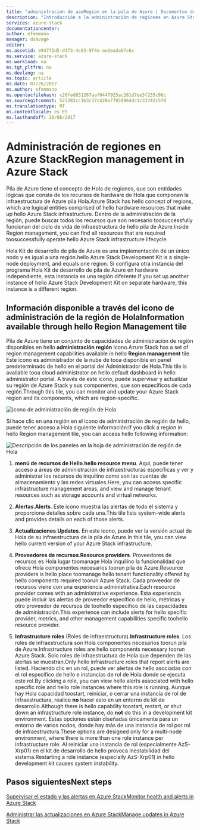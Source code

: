 ```yaml
---
title: "administración de aaaRegion en la pila de Azure | Documentos de Microsoft"
description: "Introducción a la administración de regiones en Azure Stack."
services: azure-stack
documentationcenter: 
author: efemmano
manager: dsavage
editor: 
ms.assetid: e94775d5-d473-4c03-9f4e-ae2eada67c6c
ms.service: azure-stack
ms.workload: na
ms.tgt_pltfrm: na
ms.devlang: na
ms.topic: article
ms.date: 07/26/2017
ms.author: efemmano
ms.openlocfilehash: c20fed831267aaf0447925ac261d7ee3f235c96c
ms.sourcegitcommit: 523283cc1b3c37c428e77850964dc1c33742c5f0
ms.translationtype: MT
ms.contentlocale: es-ES
ms.lasthandoff: 10/06/2017
---
```

# <a name="region-management-in-azure-stack"></a><span data-ttu-id="b6248-103">Administración de regiones en Azure Stack</span><span class="sxs-lookup"><span data-stu-id="b6248-103">Region management in Azure Stack</span></span>
<span data-ttu-id="b6248-104">Pila de Azure tiene el concepto de Hola de regiones, que son entidades lógicas que consta de los recursos de hardware de Hola que componen la infraestructura de Azure pila Hola.</span><span class="sxs-lookup"><span data-stu-id="b6248-104">Azure Stack has hello concept of regions, which are logical entities comprised of hello hardware resources that make up hello Azure Stack infrastructure.</span></span> <span data-ttu-id="b6248-105">Dentro de la administración de la región, puede buscar todos los recursos que son necesario toosuccessfully funcionan del ciclo de vida de infraestructura de hello pila de Azure.</span><span class="sxs-lookup"><span data-stu-id="b6248-105">Inside Region management, you can find all resources that are required toosuccessfully operate hello Azure Stack infrastructure lifecycle.</span></span>

<span data-ttu-id="b6248-106">Hola Kit de desarrollo de pila de Azure es una implementación de un único nodo y es igual a una región.</span><span class="sxs-lookup"><span data-stu-id="b6248-106">hello Azure Stack Development Kit is a single-node deployment, and equals one region.</span></span> <span data-ttu-id="b6248-107">Si configura otra instancia del programa Hola Kit de desarrollo de pila de Azure en hardware independiente, esta instancia es una región diferente.</span><span class="sxs-lookup"><span data-stu-id="b6248-107">If you set up another instance of hello Azure Stack Development Kit on separate hardware, this instance is a different region.</span></span>

## <a name="information-available-through-hello-region-management-tile"></a><span data-ttu-id="b6248-108">Información disponible a través del icono de administración de la región de Hola</span><span class="sxs-lookup"><span data-stu-id="b6248-108">Information available through hello Region Management tile</span></span>
<span data-ttu-id="b6248-109">Pila de Azure tiene un conjunto de capacidades de administración de región disponibles en hello **administración región** icono.</span><span class="sxs-lookup"><span data-stu-id="b6248-109">Azure Stack has a set of region management capabilities available in hello **Region management** tile.</span></span> <span data-ttu-id="b6248-110">Este icono es administrador de la nube de tooa disponible en panel predeterminado de hello en el portal del Administrador de Hola.</span><span class="sxs-lookup"><span data-stu-id="b6248-110">This tile is available tooa cloud administrator on hello default dashboard in hello administrator portal.</span></span> <span data-ttu-id="b6248-111">A través de este icono, puede supervisar y actualizar su región de Azure Stack y sus componentes, que son específicos de cada región.</span><span class="sxs-lookup"><span data-stu-id="b6248-111">Through this tile, you can monitor and update your Azure Stack region and its components, which are region-specific.</span></span>

 ![icono de administración de región de Hola](media/azure-stack-manage-region/image1.png)

 <span data-ttu-id="b6248-113">Si hace clic en una región en el icono de administración de región de hello, puede tener acceso a Hola siguiente información:</span><span class="sxs-lookup"><span data-stu-id="b6248-113">If you click a region in hello Region management tile, you can access hello following information:</span></span>

  ![Descripción de los paneles en la hoja de administración de región de Hola](media/azure-stack-manage-region/image2.png)

1. <span data-ttu-id="b6248-115">**menú de recursos de Hello**.</span><span class="sxs-lookup"><span data-stu-id="b6248-115">**hello resource menu**.</span></span> <span data-ttu-id="b6248-116">Aquí, puede tener acceso a áreas de administración de infraestructuras específicas y ver y administrar los recursos de inquilino como son las cuentas de almacenamiento y las redes virtuales.</span><span class="sxs-lookup"><span data-stu-id="b6248-116">Here, you can access specific infrastructure management areas, and view and manage tenant resources such as storage accounts and virtual networks.</span></span>

2. <span data-ttu-id="b6248-117">**Alertas**.</span><span class="sxs-lookup"><span data-stu-id="b6248-117">**Alerts**.</span></span> <span data-ttu-id="b6248-118">Este icono muestra las alertas de todo el sistema y proporciona detalles sobre cada una.</span><span class="sxs-lookup"><span data-stu-id="b6248-118">This tile lists system-wide alerts and provides details on each of those alerts.</span></span>

3. <span data-ttu-id="b6248-119">**Actualizaciones**.</span><span class="sxs-lookup"><span data-stu-id="b6248-119">**Updates**.</span></span> <span data-ttu-id="b6248-120">En este icono, puede ver la versión actual de Hola de su infraestructura de la pila de Azure.</span><span class="sxs-lookup"><span data-stu-id="b6248-120">In this tile, you can view hello current version of your Azure Stack infrastructure.</span></span>

4. <span data-ttu-id="b6248-121">**Proveedores de recursos**.</span><span class="sxs-lookup"><span data-stu-id="b6248-121">**Resource providers**.</span></span> <span data-ttu-id="b6248-122">Proveedores de recursos es Hola lugar toomanage Hola inquilino la funcionalidad que ofrece Hola componentes necesarios toorun pila de Azure.</span><span class="sxs-lookup"><span data-stu-id="b6248-122">Resource providers is hello place toomanage hello tenant functionality offered by hello components required toorun Azure Stack.</span></span> <span data-ttu-id="b6248-123">Cada proveedor de recursos viene con una experiencia administrativa.</span><span class="sxs-lookup"><span data-stu-id="b6248-123">Each resource provider comes with an administrative experience.</span></span> <span data-ttu-id="b6248-124">Esta experiencia puede incluir las alertas de proveedor específico de hello, métricas y otro proveedor de recursos de toohello específico de las capacidades de administración.</span><span class="sxs-lookup"><span data-stu-id="b6248-124">This experience can include alerts for hello specific provider, metrics, and other management capabilities specific toohello resource provider.</span></span>
 
5. <span data-ttu-id="b6248-125">**Infrastructure roles** (Roles de infraestructura).</span><span class="sxs-lookup"><span data-stu-id="b6248-125">**Infrastructure roles**.</span></span> <span data-ttu-id="b6248-126">Los roles de infraestructura son Hola componentes necesarios toorun pila de Azure.</span><span class="sxs-lookup"><span data-stu-id="b6248-126">Infrastructure roles are hello components necessary toorun Azure Stack.</span></span> <span data-ttu-id="b6248-127">Solo roles de infraestructura de Hola que dependen de las alertas se muestran.</span><span class="sxs-lookup"><span data-stu-id="b6248-127">Only hello infrastructure roles that report alerts are listed.</span></span> <span data-ttu-id="b6248-128">Haciendo clic en un rol, puede ver alertas de hello asociadas con el rol específico de hello e instancias de rol de Hola donde se ejecuta este rol.</span><span class="sxs-lookup"><span data-stu-id="b6248-128">By clicking a role, you can view hello alerts associated with hello specific role and hello role instances where this role is running.</span></span> <span data-ttu-id="b6248-129">Aunque hay Hola capacidad toostart, reiniciar, o cerrar una instancia de rol de infraestructura, realice **no** hacer esto en un entorno de kit de desarrollo.</span><span class="sxs-lookup"><span data-stu-id="b6248-129">Although there is hello capability toostart, restart, or shut down an infrastructure role instance, do **not** do this in a development kit environment.</span></span> <span data-ttu-id="b6248-130">Estas opciones están diseñadas únicamente para un entorno de varios nodos, donde hay más de una instancia de rol por rol de infraestructura.</span><span class="sxs-lookup"><span data-stu-id="b6248-130">These options are designed only for a multi-node environment, where there is more than one role instance per infrastructure role.</span></span> <span data-ttu-id="b6248-131">Al reiniciar una instancia de rol (especialmente AzS-Xrp01) en el kit de desarrollo de hello provoca inestabilidad del sistema.</span><span class="sxs-lookup"><span data-stu-id="b6248-131">Restarting a role instance (especially AzS-Xrp01) in hello development kit causes system instability.</span></span>

## <a name="next-steps"></a><span data-ttu-id="b6248-132">Pasos siguientes</span><span class="sxs-lookup"><span data-stu-id="b6248-132">Next steps</span></span>
[<span data-ttu-id="b6248-133">Supervisar el estado y las alertas en Azure Stack</span><span class="sxs-lookup"><span data-stu-id="b6248-133">Monitor health and alerts in Azure Stack</span></span>](azure-stack-monitor-health.md)

[<span data-ttu-id="b6248-134">Administrar las actualizaciones en Azure Stack</span><span class="sxs-lookup"><span data-stu-id="b6248-134">Manage updates in Azure Stack</span></span>](azure-stack-updates.md)






